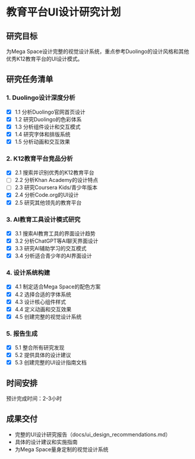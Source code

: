 # 教育平台UI设计研究计划

## 研究目标
为Mega Space设计完整的视觉设计系统，重点参考Duolingo的设计风格和其他优秀K12教育平台的UI设计模式。

## 研究任务清单

### 1. Duolingo设计深度分析
- [x] 1.1 分析Duolingo官网首页设计
- [x] 1.2 研究Duolingo的色彩体系
- [x] 1.3 分析组件设计和交互模式
- [x] 1.4 研究字体和排版系统
- [x] 1.5 分析动画和交互效果

### 2. K12教育平台竞品分析
- [x] 2.1 搜索并识别优秀的K12教育平台
- [ ] 2.2 分析Khan Academy的设计特点
- [ ] 2.3 研究Coursera Kids/青少年版本
- [x] 2.4 分析Code.org的UI设计
- [x] 2.5 研究其他领先的教育平台

### 3. AI教育工具设计模式研究
- [x] 3.1 搜索AI教育工具的界面设计趋势
- [x] 3.2 分析ChatGPT等AI聊天界面设计
- [x] 3.3 研究AI辅助学习的交互模式
- [x] 3.4 分析适合青少年的AI界面设计

### 4. 设计系统构建
- [x] 4.1 制定适合Mega Space的配色方案
- [x] 4.2 选择合适的字体系统
- [x] 4.3 设计核心组件样式
- [x] 4.4 定义动画和交互效果
- [x] 4.5 创建完整的视觉设计系统

### 5. 报告生成
- [x] 5.1 整合所有研究发现
- [x] 5.2 提供具体的设计建议
- [x] 5.3 创建完整的UI设计指南文档

## 时间安排
预计完成时间：2-3小时

## 成果交付
- 完整的UI设计研究报告（docs/ui_design_recommendations.md）
- 具体的设计建议和实施指南
- 为Mega Space量身定制的视觉设计系统